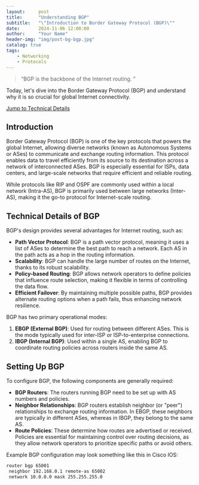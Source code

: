 ```yaml
---
layout:     post
title:      "Understanding BGP"
subtitle:   "\"Introduction to Border Gateway Protocol (BGP)\""
date:       2024-11-06 12:00:00
author:     "Your Name"
header-img: "img/post-bg-bgp.jpg"
catalog: true
tags:
    - Networking
    - Protocols
---
```


> “BGP is the backbone of the Internet routing. ”

Today, let's dive into the Border Gateway Protocol (BGP) and understand why it is so crucial for global Internet connectivity.

[Jump to Technical Details](#details)

## Introduction

Border Gateway Protocol (BGP) is one of the key protocols that powers the global Internet, allowing diverse networks (known as Autonomous Systems or ASes) to communicate and exchange routing information. This protocol enables data to travel efficiently from its source to its destination across a network of interconnected ASes. BGP is especially essential for ISPs, data centers, and large-scale networks that require efficient and reliable routing.

While protocols like RIP and OSPF are commonly used within a local network (Intra-AS), BGP is primarily used between large networks (Inter-AS), making it the go-to protocol for Internet-scale routing.

<p id="details"></p>

## Technical Details of BGP

BGP's design provides several advantages for Internet routing, such as:

* **Path Vector Protocol**: BGP is a path vector protocol, meaning it uses a list of ASes to determine the best path to reach a network. Each AS in the path acts as a hop in the routing information.
* **Scalability**: BGP can handle the large number of routes on the Internet, thanks to its robust scalability.
* **Policy-based Routing**: BGP allows network operators to define policies that influence route selection, making it flexible in terms of controlling the data flow.
* **Efficient Failover**: By maintaining multiple possible paths, BGP provides alternate routing options when a path fails, thus enhancing network resilience.

BGP has two primary operational modes:

1. **EBGP (External BGP)**: Used for routing between different ASes. This is the mode typically used for inter-ISP or ISP-to-enterprise connections.
2. **IBGP (Internal BGP)**: Used within a single AS, enabling BGP to coordinate routing policies across routers inside the same AS.

## Setting Up BGP

To configure BGP, the following components are generally required:

* **BGP Routers**: The routers running BGP need to be set up with AS numbers and policies.
* **Neighbor Relationships**: BGP routers establish neighbor (or "peer") relationships to exchange routing information. In EBGP, these neighbors are typically in different ASes, whereas in IBGP, they belong to the same AS.
* **Route Policies**: These determine how routes are advertised or received. Policies are essential for maintaining control over routing decisions, as they allow network operators to prioritize specific paths or avoid others.

Example BGP configuration may look something like this in Cisco IOS:
```bash
router bgp 65001
 neighbor 192.168.0.1 remote-as 65002
 network 10.0.0.0 mask 255.255.255.0
